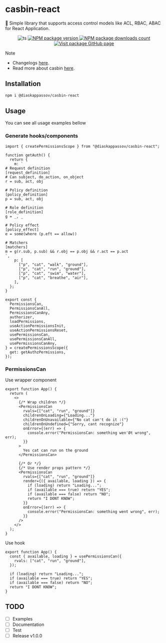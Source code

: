 # casbin-react

🔐 Simple library that supports access control models like ACL, RBAC, ABAC for React Application.

<p align="center">
  <img alt="ts" src="https://badgen.net/badge/-/TypeScript?icon=typescript&label&labelColor=blue&color=555555">
  <a href="https://www.npmjs.com/package/@diaskappassov/casbin-react">
    <img alt="NPM package version" src="https://img.shields.io/npm/v/@diaskappassov/casbin-react"/>
    <img alt="NPM package downloads count" src="https://img.shields.io/npm/dy/@diaskappassov/casbin-react?label=Downloads&logo=npm" />
  </a>
  <a href="https://github.com/Dias1c/casbin-react/">
    <img alt="Visit package GitHub page" src="https://img.shields.io/github/stars/Dias1c/casbin-react?style=social&label=GitHub&maxAge=2592000"/>
  </a>
</p>

> [!NOTE]
>
> - Changelogs [here](./CHANGELOGS.md).
> - Read more about casbin [here](https://casbin.org/docs/overview).

## Installation

```sh
npm i @diaskappassov/casbin-react
```

## Usage

<!-- TODO: in examples directory -->

You can see all usage examples bellow

### Generate hooks/components

```tsx
import { createPermissionsScope } from "@diaskappassov/casbin-react";

function getAuth() {
  return {
    m: `
# Request definition
[request_definition]
# Can subject, do_action, on_object
r = sub, act, obj

# Policy definition
[policy_definition]
p = sub, act, obj

# Role definition
[role_definition]
g = _, _

# Policy effect
[policy_effect]
e = some(where (p.eft == allow))

# Matchers
[matchers]
m = g(r.sub, p.sub) && r.obj == p.obj && r.act == p.act
`,
    p: [
      ["p", "cat", "walk", "ground"],
      ["p", "cat", "run", "ground"],
      ["p", "cat", "swim", "water"],
      ["p", "cat", "breathe", "air"],
    ],
  };
}

export const {
  PermissionsCan,
  PermissionsCanAll,
  PermissionsCanAny,
  authorizer,
  loadPermissions,
  useActionPermissionsInit,
  useActionPermissionsReset,
  usePermissionsCan,
  usePermissionsCanAll,
  usePermissionsCanAny,
} = createPermissionsScope({
  get: getAuthzPermissions,
});
```

### PermissionsCan

Use wrapper component

```tsx
export function App() {
  return (
    <>
      {/* Wrap children */}
      <PermissionsCan
        rvals={["cat", "run", "ground"]}
        childrenOnLoading={"Loading..."}
        childrenOnUnavailable={"No cat can't do it :("}
        childrenOnUndefined={"Sorry, cant recognize"}
        onError={(err) => {
          console.error("PermissionsCan: something wen'Øt wrong", err);
        }}
      >
        Yes cat can run on the ground
      </PermissionsCan>

      {/* Or */}
      {/* Use render props pattern */}
      <PermissionsCan
        rvals={["cat", "run", "ground"]}
        render={({ available, loading }) => {
          if (loading) return "Loading...";
          if (available === true) return "YES";
          if (available === false) return "NO";
          return "I DONT KNOW";
        }}
        onError={(err) => {
          console.error("PermissionsCan: something went wrong", err);
        }}
      />
    </>
  );
}
```

Use hook

```tsx
export function App() {
  const { available, loading } = usePermissionsCan({
    rvals: ["cat", "run", "ground"],
  });

  if (loading) return "Loading...";
  if (available === true) return "YES";
  if (available === false) return "NO";
  return "I DONT KNOW";
}
```

## TODO

- [ ] Examples
- [ ] Documentation
- [ ] Test
- [ ] Release v1.0.0
